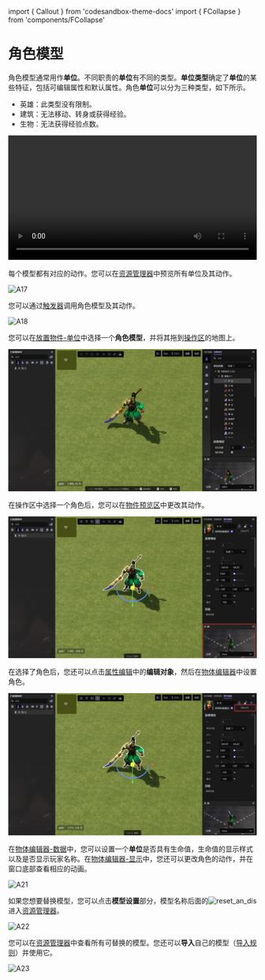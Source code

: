 import { Callout } from 'codesandbox-theme-docs'
import { FCollapse } from 'components/FCollapse'

# 角色模型

角色模型通常用作**单位**。不同职责的**单位**有不同的类型。**单位类型**确定了**单位**的某些特征，包括可编辑属性和默认属性。角色**单位**可以分为三种类型，如下所示。

+ 英雄：此类型没有限制。
+ 建筑：无法移动、转身或获得经验。
+ 生物：无法获得经验点数。

<video width="100%" controls>
  <source src="https://up1goods.fp.ps.easebar.com/file/643f606e9781de1874bb012aFC25Vup003" type="video/mp4" />
  Your browser does not support the video tag.
</video>

每个模型都有对应的动作。您可以在[资源管理器](../Navigation/Resource_Manager)中预览所有单位及其动作。

![A17](./pic/A17.png)

您可以通过[触发器](../Navigation/Trigger)调用角色模型及其动作。

![A18](./pic/A18.png)

您可以在[放置物件-单位](../Navigation/Main_interface/Tool_Palette)中选择一个**角色模型**，并将其拖到[操作区](../Navigation/Main_interface/Operation_Area)的地图上。

![A18-1](./pic/A18-1.png)

在操作区中选择一个角色后，您可以在[物件预览区](../Navigation/Main_interface/Preview_Area)中更改其动作。

![A19](./pic/A19.png)

在选择了角色后，您还可以点击[属性编辑](../Navigation/Main_interface/Tool_Palette)中的**编辑对象**，然后在[物体编辑器](../Navigation/Object_Editor/Interface)中设置角色。

![A20](./pic/A20.png)

在[物体编辑器-数据](../Navigation/Object_Editor/Interface)中，您可以设置一个**单位**是否具有生命值，生命值的显示样式以及是否显示玩家名称。在[物体编辑器-显示](../Navigation/Object_Editor/Interface)中，您还可以更改角色的动作，并在窗口底部查看相应的动画。

![A21](./pic/A21.png)

如果您想要替换模型，您可以点击**模型设置**部分，模型名称后面的![reset_an_dis](./icon/reset_an_dis.png)进入[资源管理器](../Navigation/Resource_Manager)。

![A22](./pic/A22.png)

您可以在[资源管理器](../Navigation/Resource_Manager)中查看所有可替换的模型。您还可以**导入**自己的模型（[导入规则](../Art-Assets/Import)）并使用它。

![A23](./pic/A23.png)